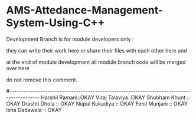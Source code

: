 # AMS-Attedance-Management-System-Using-C++

Development Branch is for module developers only :

they can write their work here or share their files with each other here and

at the end of module development all module branch code will be merged over here

do not remove this comment.

#------------------------------------------------------------------------------------------
Harshil Ramani::OKAY
Viraj Talaviya::OKAY
Shubham Khunt :: OKAY
Drashti Dhola :: OKAY
Nupul Kukadiya :: OKAY
Fenil Munjani :: OKAY
Isha Dadawala :: OKAY
